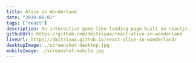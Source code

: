 ```yaml
---
title: Alice in Wonderland
date: "2019-06-01"
tags: ["react"]
description: An interactive game-like landing page built on reactjs.
githubUrl: https://github.com/dmitriyaa/react-alice-in-wonderland
liveUrl: https://dmitriyaa.github.io/react-alice-in-wonderland/
desktopImage: ./screenshot-desktop.jpg
mobileImage: ./screenshot-mobile.jpg
---
```

